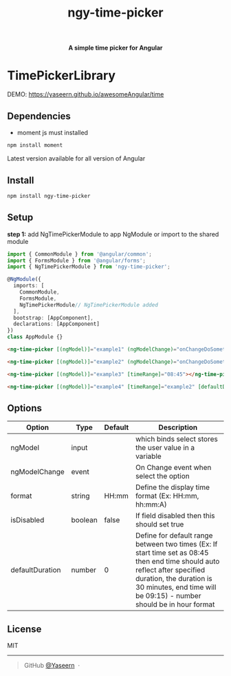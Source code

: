 <div align="center">
  <h1>ngy-time-picker</h1>
  <br>
  <h4>A simple time picker for Angular</h4>
</div>

# TimePickerLibrary

DEMO: https://yaseern.github.io/awesomeAngular/time

## Dependencies

- moment js must installed 
```bash
npm install moment
```

Latest version available for all version of Angular

## Install

```bash
npm install ngy-time-picker
```

## Setup

**step 1:** add NgTimePickerModule to app NgModule or import to the shared module

```typescript
import { CommonModule } from '@angular/common';
import { FormsModule } from '@angular/forms';
import { NgTimePickerModule } from 'ngy-time-picker';

@NgModule({
  imports: [
    CommonModule,
    FormsModule,
    NgTimePickerModule// NgTimePickerModule added
  ],
  bootstrap: [AppComponent],
  declarations: [AppComponent]
})
class AppModule {}
```

```html
<ng-time-picker [(ngModel)]="example1" (ngModelChange)="onChangeDoSomething1()"></ng-time-picker>

<ng-time-picker [(ngModel)]="example2" (ngModelChange)="onChangeDoSomething2()" [isDisabled]="true"></ng-time-picker> <!--08:45-->

<ng-time-picker [(ngModel)]="example3" [timeRange]="08:45"></ng-time-picker> 

<ng-time-picker [(ngModel)]="example4" [timeRange]="example2" [defaultDuration]="0.5"></ng-time-picker> <!-- default time will be set when change the example2 : 09:15-->
```

## Options

| Option            | Type                           | Default           | Description                                                                                                                                     |
| ----------------- | ------------------------------ | ----------------- | ----------------------------------------------------------------------------------------------------------------------------------------------- |
| ngModel         | input                          |                   | which binds select stores the user value in a variable                                                                                           |
| ngModelChange   | event                          |                   | On Change event when select the option                                                                                                           |
| format        | string                        | HH:mm             | Define the display time format (Ex: HH:mm, hh:mm:A)                                                                                                 |                                                                                                                                          | timeRange        | input                        |              | Define the hour values you want and disable the rest (Ex: disable before 07:30 then the value should apply as timeRange="07:30") 
| isDisabled        | boolean                        | false             | If field disabled then this should set true
| defaultDuration        | number                        | 0             | Define for default range between two times (Ex: If start time set as 08:45 then end time should auto reflect after specified duration, the duration is 30 minutes, end time will be 09:15) - number should be in hour format                                                                                                      |                                                                                   

## License

MIT

---

> GitHub [@Yaseern](https://github.com/Yaseern) &nbsp;&middot;&nbsp;
